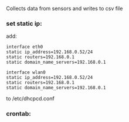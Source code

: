 Collects data from sensors and writes to csv file

### set static ip:

add:
```
interface eth0
static ip_address=192.168.0.52/24
static routers=192.168.0.1
static domain_name_servers=192.168.0.1

interface wlan0
static ip_address=192.168.0.52/24
static routers=192.168.0.1
static domain_name_servers=192.168.0.1
```
to /etc/dhcpcd.conf

### crontab:
